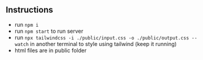 ## Instructions

- run `npm i`
- run `npm start` to run server
- run `npx tailwindcss -i ./public/input.css -o ./public/output.css --watch` in another terminal to style using tailwind (keep it running)
- html files are in public folder
